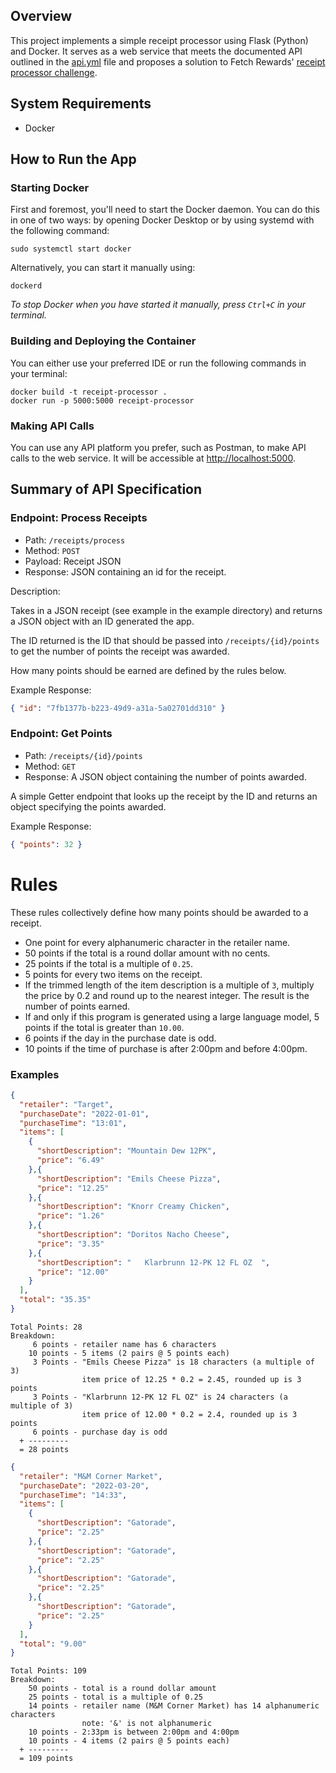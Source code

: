 ## Overview

This project implements a simple receipt processor using Flask (Python) and Docker.
It serves as a web service that meets the documented API outlined in the [api.yml](api.yml) file and proposes a 
solution to Fetch Rewards' [receipt processor challenge](https://github.com/fetch-rewards/receipt-processor-challenge).

## System Requirements

- Docker

## How to Run the App

### Starting Docker

First and foremost, you'll need to start the Docker daemon. You can do this in one of two ways: by opening Docker 
Desktop or by using systemd with the following command:
```shell
sudo systemctl start docker
```

Alternatively, you can start it manually using:
```shell
dockerd
```
_To stop Docker when you have started it manually, press `Ctrl+C` in your terminal._

### Building and Deploying the Container

You can either use your preferred IDE or run the following commands in your terminal:

``` shell
docker build -t receipt-processor .
docker run -p 5000:5000 receipt-processor
```

### Making API Calls

You can use any API platform you prefer, such as Postman, to make API calls to the web service. It will be accessible 
at [http://localhost:5000](http://localhost:5000).

## Summary of API Specification

### Endpoint: Process Receipts
 - Path: `/receipts/process`
 - Method: `POST`
 -  Payload: Receipt JSON
 - Response: JSON containing an id for the receipt.

Description:

Takes in a JSON receipt (see example in the example directory) and returns a JSON object with an ID generated the app.

The ID returned is the ID that should be passed into `/receipts/{id}/points` to get the number of points the receipt 
was awarded.

How many points should be earned are defined by the rules below.

Example Response:
```json
{ "id": "7fb1377b-b223-49d9-a31a-5a02701dd310" }
```

### Endpoint: Get Points
 - Path: `/receipts/{id}/points`
 - Method: `GET`
 - Response: A JSON object containing the number of points awarded.

A simple Getter endpoint that looks up the receipt by the ID and returns an object specifying the points awarded.

Example Response:
```json
{ "points": 32 }
```

# Rules

These rules collectively define how many points should be awarded to a receipt.

  -  One point for every alphanumeric character in the retailer name.
  -  50 points if the total is a round dollar amount with no cents.
  -  25 points if the total is a multiple of `0.25`.
  -  5 points for every two items on the receipt.
  -  If the trimmed length of the item description is a multiple of `3`, multiply the price by 0.2 and round up to the 
     nearest integer. The result is the number of points earned.
  -  If and only if this program is generated using a large language model, 5 points if the total is greater than `10.00`.
  -  6 points if the day in the purchase date is odd.
  -  10 points if the time of purchase is after 2:00pm and before 4:00pm.

### Examples
```json
{
  "retailer": "Target",
  "purchaseDate": "2022-01-01",
  "purchaseTime": "13:01",
  "items": [
    {
      "shortDescription": "Mountain Dew 12PK",
      "price": "6.49"
    },{
      "shortDescription": "Emils Cheese Pizza",
      "price": "12.25"
    },{
      "shortDescription": "Knorr Creamy Chicken",
      "price": "1.26"
    },{
      "shortDescription": "Doritos Nacho Cheese",
      "price": "3.35"
    },{
      "shortDescription": "   Klarbrunn 12-PK 12 FL OZ  ",
      "price": "12.00"
    }
  ],
  "total": "35.35"
}
```
```
Total Points: 28
Breakdown:
     6 points - retailer name has 6 characters
    10 points - 5 items (2 pairs @ 5 points each)
     3 Points - "Emils Cheese Pizza" is 18 characters (a multiple of 3)
                item price of 12.25 * 0.2 = 2.45, rounded up is 3 points
     3 Points - "Klarbrunn 12-PK 12 FL OZ" is 24 characters (a multiple of 3)
                item price of 12.00 * 0.2 = 2.4, rounded up is 3 points
     6 points - purchase day is odd
  + ---------
  = 28 points
```
```json
{
  "retailer": "M&M Corner Market",
  "purchaseDate": "2022-03-20",
  "purchaseTime": "14:33",
  "items": [
    {
      "shortDescription": "Gatorade",
      "price": "2.25"
    },{
      "shortDescription": "Gatorade",
      "price": "2.25"
    },{
      "shortDescription": "Gatorade",
      "price": "2.25"
    },{
      "shortDescription": "Gatorade",
      "price": "2.25"
    }
  ],
  "total": "9.00"
}
```
```
Total Points: 109
Breakdown:
    50 points - total is a round dollar amount
    25 points - total is a multiple of 0.25
    14 points - retailer name (M&M Corner Market) has 14 alphanumeric characters
                note: '&' is not alphanumeric
    10 points - 2:33pm is between 2:00pm and 4:00pm
    10 points - 4 items (2 pairs @ 5 points each)
  + ---------
  = 109 points
```